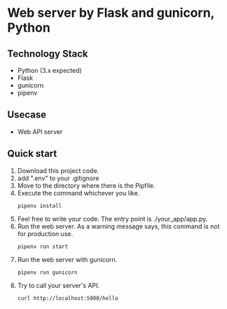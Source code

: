# Web server by Flask and gunicorn, Python

## Technology Stack

- Python (3.x expected)
- Flask
- gunicorn
- pipenv

## Usecase

- Web API server

## Quick start

1. Download this project code.
2. add ".env" to your .gitignore
3. Move to the directory where there is the Pipfile.
4. Execute the command whichever you like.
   ```
   pipenv install
   ```
5. Feel free to write your code. The entry point is ./your_app/app.py.
6. Run the web server. As a warning message says, this command is not for production use.
   ```
   pipenv run start
   ```
7. Run the web server with gunicorn.
   ```
   pipenv run gunicorn
   ```
8. Try to call your server's API.
   ```
   curl http://localhost:5000/hello
   ```
